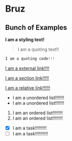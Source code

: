 # Bruz

## Bunch of Examples

**I am a styling text!**

> I am a quoting text!!

``` python
I am a quoting code!!!
```

[I am a external link!!!!](https://github.com/the-bruz/BruzCSE110)

[I am a section link!!!!!](#bunch-of-examples)

[I am a relative link!!!!!!](readme.md)

* I am a unordered list!!!!!!!
* I am a unordered list!!!!!!!

1. I am an ordered list!!!!!!!!
2. I am an ordered list!!!!!!!!

- [x] I am a task!!!!!!!!!
- [ ] I am a task!!!!!!!!!!